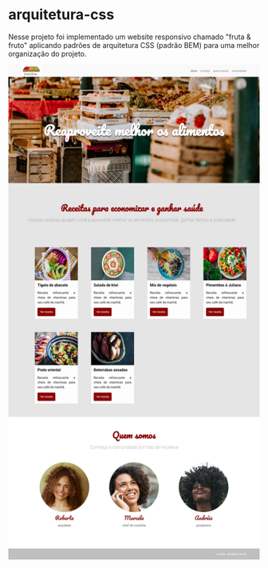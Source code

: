 # arquitetura-css
Nesse projeto foi implementado um website responsivo chamado "fruta & fruto" aplicando padrões de arquitetura CSS (padrão BEM) para uma melhor organização do projeto.

<p align="center">
  <img src="https://github.com/ruancastro/Arquitetura-CSS--descomplicando-os-problemas/blob/main/assets/img/pagina/site_desktop.jpeg" alt="Imagem estática do site completo" />
</p>
 
